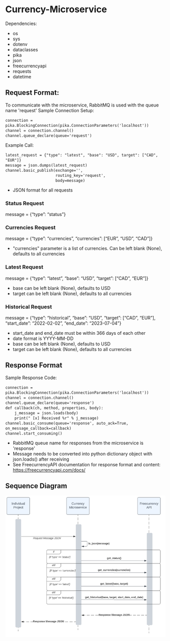 # Currency-Microservice
Dependencies:
- os
- sys
- dotenv
- dataclasses
- pika
- json
- freecurrencyapi
- requests
- datetime

## Request Format:
To communicate with the microservice, RabbitMQ is used with the queue name 'request'
Sample Connection Setup:
```
connection = pika.BlockingConnection(pika.ConnectionParameters('localhost'))
channel = connection.channel()
channel.queue_declare(queue='request')
```

Example Call:
```
latest_request = {"type": "latest", "base": "USD", target": ["CAD", "EUR"]}
message = json.dumps(latest_request)
channel.basic_publish(exchange='',
                      routing_key='request',
                      body=message)
```

- JSON format for all requests

### Status Request
message = {“type”: “status”}

### Currencies Request
message = {“type”: “currencies”, “currencies”: [“EUR”, “USD”, “CAD”]}
- "currencies" parameter is a list of currencies. Can be left blank (None), defaults to all currencies

### Latest Request
message = {“type”: “latest”, “base”: “USD”, “target”: [“CAD”, “EUR”]}
- base can be left blank (None), defaults to USD
- target can be left blank (None), defaults to all currencies

### Historical Request
message = {“type”: “historical”, “base”: “USD”, “target”: [“CAD”, “EUR”], “start_date”: “2022-02-02”, “end_date”: “2023-07-04”}
- start_date and end_date must be within 366 days of each other
- date format is YYYY-MM-DD
- base can be left blank (None), defaults to USD
- target can be left blank (None), defaults to all currencies

## Response Format
Sample Response Code:
```
connection = pika.BlockingConnection(pika.ConnectionParameters('localhost'))
channel = connection.channel()
channel.queue_declare(queue='response')
def callback(ch, method, properties, body):
    j_message = json.loads(body)
    print(" [x] Received %r" % j_message)
channel.basic_consume(queue='response', auto_ack=True, on_message_callback=callback)
channel.start_consuming()
```
- RabbitMQ queue name for responses from the microservice is 'response'
- Message needs to be converted into python dictionary object with json.loads() after receiving
- See FreecurrencyAPI documentation for response format and content: https://freecurrencyapi.com/docs/

## Sequence Diagram 
![](CurrencyMicroserviceSequenceDiagram.png)